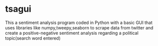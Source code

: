 # tsagui
This a sentiment analysis program coded in Python with a basic GUI that uses libraries like numpy,tweepy,seaborn to scrape data from twitter and create a positive-negative sentiment analysis regarding a political topic(search word entered)
